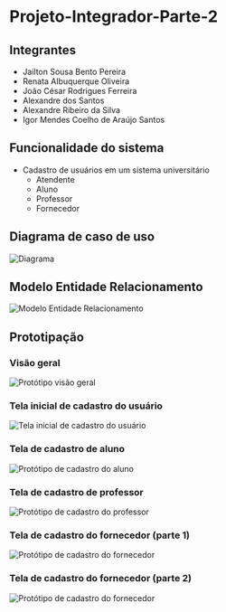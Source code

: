 # Projeto-Integrador-Parte-2

## Integrantes
- Jailton Sousa Bento Pereira
- Renata Albuquerque Oliveira
- João César Rodrigues Ferreira
- Alexandre dos Santos
- Alexandre Ribeiro da Silva
- Igor Mendes Coelho de Araújo Santos

## Funcionalidade do sistema
- Cadastro de usuários em um sistema universitário
  - Atendente
  - Aluno
  - Professor
  - Fornecedor

## Diagrama de caso de uso
![Diagrama](https://github.com/228141/Projeto-Integrador-Parte-2/assets/106827722/17cc96f9-7df6-413e-afa5-bf553db12a9a)

## Modelo Entidade Relacionamento
![Modelo Entidade Relacionamento](https://github.com/228141/Projeto-Integrador-Parte-2/assets/106827722/2f276dd7-3d83-4372-be3d-ec08f082b649)

## Prototipação

### Visão geral
![Protótipo visão geral](Prototipos/prototipo-geral.png)

### Tela inicial de cadastro do usuário
![Tela inicial de cadastro do usuário](<img width="175" alt="Cadastro Atendente" src="https://github.com/228141/Projeto-Integrador-Parte-2/assets/106827722/8f794e3f-21e0-473a-943c-823e5eb4bf1a">
)

### Tela de cadastro de aluno
![Protótipo de cadastro do aluno](Prototipos/prototipo-aluno.png)

### Tela de cadastro de professor
![Protótipo de cadastro do professor](Prototipos/prototipo-professor.png)

### Tela de cadastro do fornecedor (parte 1)
![Protótipo de cadastro do fornecedor](Prototipos/prototipo-fornecedor.png)

### Tela de cadastro do fornecedor (parte 2)
![Protótipo de cadastro do fornecedor](Prototipos/prototipo-fornecedor-2.png)
